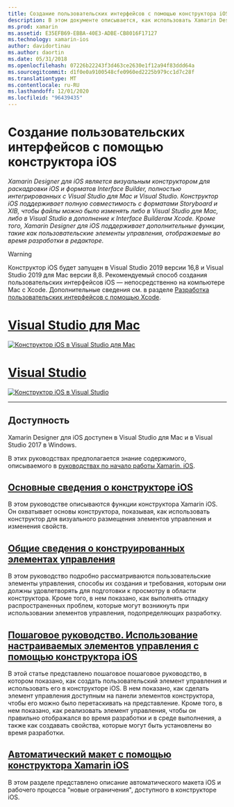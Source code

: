 ```yaml
---
title: Создание пользовательских интерфейсов с помощью конструктора iOS
description: В этом документе описывается, как использовать Xamarin Designer для iOS для создания пользовательского интерфейса приложения с помощью раскадровок и файлов XIB. Он содержит ссылки на документы, которые обсуждают доступность средства, его базовую функциональность, конструктивные элементы управления и предоставляет пошаговые инструкции по его использованию.
ms.prod: xamarin
ms.assetid: E35EFB69-EBBA-40E3-ADBE-CB8016F17127
ms.technology: xamarin-ios
author: davidortinau
ms.author: daortin
ms.date: 05/31/2018
ms.openlocfilehash: 07226b22243f3d463ce2630e1f12a94f83ddd64a
ms.sourcegitcommit: d1f0e0a9100548cfe0960ed2225b979cc1d7c28f
ms.translationtype: MT
ms.contentlocale: ru-RU
ms.lasthandoff: 12/01/2020
ms.locfileid: "96439435"
---
```

# <a name="building-user-interfaces-with-the-ios-designer"></a>Создание пользовательских интерфейсов с помощью конструктора iOS

_Xamarin Designer для iOS является визуальным конструктором для раскадровки iOS и форматов Interface Builder, полностью интегрированных с Visual Studio для Mac и Visual Studio. Конструктор iOS поддерживает полную совместимость с форматами Storyboard и XIB, чтобы файлы можно было изменять либо в Visual Studio для Mac, либо в Visual Studio в дополнение к Interface Builderам Xcode. Кроме того, Xamarin Designer для iOS поддерживает дополнительные функции, такие как пользовательские элементы управления, отображаемые во время разработки в редакторе._

> [!WARNING]
> Конструктор iOS будет запущен в Visual Studio 2019 версии 16,8 и Visual Studio 2019 для Mac версии 8,8.
> Рекомендуемый способ создания пользовательских интерфейсов iOS — непосредственно на компьютере Mac с Xcode. Дополнительные сведения см. в разделе [Разработка пользовательских интерфейсов с помощью Xcode](../storyboards/index.md). 

# <a name="visual-studio-for-mac"></a>[Visual Studio для Mac](#tab/macos)

[![Конструктор iOS в Visual Studio для Mac](images/designer-vsmac-sml.png "Конструктор iOS")](images/designer-vsmac.png#lightbox)

# <a name="visual-studio"></a>[Visual Studio](#tab/windows)

[![Конструктор iOS в Visual Studio](images/designer-vs.png "Конструктор iOS")](images/designer-vs.png#lightbox)

-----

## <a name="availability"></a>Доступность

Xamarin Designer для iOS доступен в Visual Studio для Mac и в Visual Studio 2017 в Windows.

В этих руководствах предполагается знание содержимого, описываемого в [руководствах по начало работы Xamarin. iOS](~/ios/get-started/index.md).

## <a name="ios-designer-basics"></a>[Основные сведения о конструкторе iOS](introduction.md)

В этом руководстве описываются функции конструктора Xamarin iOS. Он охватывает основы конструктора, показывая, как использовать конструктор для визуального размещения элементов управления и изменения свойств.

## <a name="designable-controls-overview"></a>[Общие сведения о конструированных элементах управления](ios-designable-controls-overview.md)

В этом руководство подробно рассматриваются пользовательские элементы управления, способы их создания и требования, которым они должны удовлетворять для подготовки к просмотру в области конструктора. Кроме того, в нем показано, как выполнять отладку распространенных проблем, которые могут возникнуть при использовании элементов управления, подопределяющих разработку.

## <a name="walkthrough---using-custom-controls-with-ios-designer"></a>[Пошаговое руководство. Использование настраиваемых элементов управления с помощью конструктора iOS](ios-designable-controls-walkthrough.md)

В этой статье представлено пошаговое пошаговое руководство, в котором показано, как создать пользовательский элемент управления и использовать его в конструкторе iOS. В нем показано, как сделать элемент управления доступным на панели элементов конструктора, чтобы его можно было перетаскивать на представление. Кроме того, в нем показано, как реализовать элемент управления, чтобы он правильно отображался во время разработки и в среде выполнения, а также как создавать свойства, которые могут быть установлены во время разработки.

## <a name="auto-layout-with-the-xamarin-ios-designer"></a>[Автоматический макет с помощью конструктора Xamarin iOS](designer-auto-layout.md)

В этом разделе представлено описание автоматического макета iOS и рабочего процесса "новые ограничения", доступного в конструкторе iOS.
